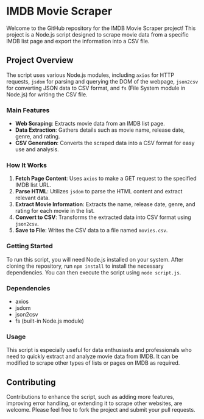 # IMDB Movie Scraper

Welcome to the GitHub repository for the IMDB Movie Scraper project! This project is a Node.js script designed to scrape movie data from a specific IMDB list page and export the information into a CSV file.

## Project Overview

The script uses various Node.js modules, including `axios` for HTTP requests, `jsdom` for parsing and querying the DOM of the webpage, `json2csv` for converting JSON data to CSV format, and `fs` (File System module in Node.js) for writing the CSV file.

### Main Features

- **Web Scraping**: Extracts movie data from an IMDB list page.
- **Data Extraction**: Gathers details such as movie name, release date, genre, and rating.
- **CSV Generation**: Converts the scraped data into a CSV format for easy use and analysis.

### How It Works

1. **Fetch Page Content**: Uses `axios` to make a GET request to the specified IMDB list URL.
2. **Parse HTML**: Utilizes `jsdom` to parse the HTML content and extract relevant data.
3. **Extract Movie Information**: Extracts the name, release date, genre, and rating for each movie in the list.
4. **Convert to CSV**: Transforms the extracted data into CSV format using `json2csv`.
5. **Save to File**: Writes the CSV data to a file named `movies.csv`.

### Getting Started

To run this script, you will need Node.js installed on your system. After cloning the repository, run `npm install` to install the necessary dependencies. You can then execute the script using `node script.js`.

### Dependencies

- axios
- jsdom
- json2csv
- fs (built-in Node.js module)

### Usage

This script is especially useful for data enthusiasts and professionals who need to quickly extract and analyze movie data from IMDB. It can be modified to scrape other types of lists or pages on IMDB as required.

## Contributing

Contributions to enhance the script, such as adding more features, improving error handling, or extending it to scrape other websites, are welcome. Please feel free to fork the project and submit your pull requests.

